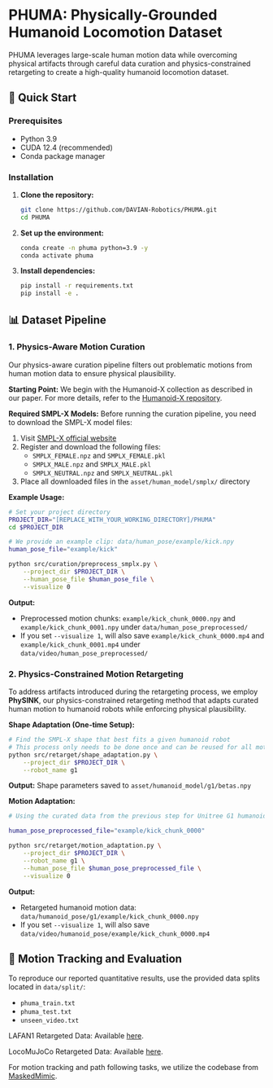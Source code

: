 # PHUMA: Physically-Grounded Humanoid Locomotion Dataset

PHUMA leverages large-scale human motion data while overcoming physical artifacts through careful data curation and physics-constrained retargeting to create a high-quality humanoid locomotion dataset.

## 🚀 Quick Start

### Prerequisites
- Python 3.9
- CUDA 12.4 (recommended)
- Conda package manager

### Installation

1. **Clone the repository:**
   ```bash
   git clone https://github.com/DAVIAN-Robotics/PHUMA.git
   cd PHUMA
   ```

2. **Set up the environment:**
   ```bash
   conda create -n phuma python=3.9 -y
   conda activate phuma
   ```

3. **Install dependencies:**
   ```bash
   pip install -r requirements.txt
   pip install -e .
   ```

## 📊 Dataset Pipeline

### 1. Physics-Aware Motion Curation

Our physics-aware curation pipeline filters out problematic motions from human motion data to ensure physical plausibility.

**Starting Point:** We begin with the Humanoid-X collection as described in our paper. For more details, refer to the [Humanoid-X repository](https://github.com/sihengz02/UH-1).

**Required SMPL-X Models:** Before running the curation pipeline, you need to download the SMPL-X model files:

1. Visit [SMPL-X official website](https://smpl-x.is.tue.mpg.de/)
2. Register and download the following files:
   - `SMPLX_FEMALE.npz` and `SMPLX_FEMALE.pkl`
   - `SMPLX_MALE.npz` and `SMPLX_MALE.pkl`  
   - `SMPLX_NEUTRAL.npz` and `SMPLX_NEUTRAL.pkl`
3. Place all downloaded files in the `asset/human_model/smplx/` directory

**Example Usage:**
```bash
# Set your project directory
PROJECT_DIR="[REPLACE_WITH_YOUR_WORKING_DIRECTORY]/PHUMA"
cd $PROJECT_DIR

# We provide an example clip: data/human_pose/example/kick.npy
human_pose_file="example/kick"

python src/curation/preprocess_smplx.py \
    --project_dir $PROJECT_DIR \
    --human_pose_file $human_pose_file \
    --visualize 0
```

**Output:** 
- Preprocessed motion chunks: `example/kick_chunk_0000.npy` and `example/kick_chunk_0001.npy` under `data/human_pose_preprocessed/`
- If you set `--visualize 1`, will also save `example/kick_chunk_0000.mp4` and `example/kick_chunk_0001.mp4` under `data/video/human_pose_preprocessed/`

### 2. Physics-Constrained Motion Retargeting

To address artifacts introduced during the retargeting process, we employ **PhySINK**, our physics-constrained retargeting method that adapts curated human motion to humanoid robots while enforcing physical plausibility.

**Shape Adaptation (One-time Setup):**
```bash
# Find the SMPL-X shape that best fits a given humanoid robot
# This process only needs to be done once and can be reused for all motion files
python src/retarget/shape_adaptation.py \
    --project_dir $PROJECT_DIR \
    --robot_name g1
```

**Output:** Shape parameters saved to `asset/humanoid_model/g1/betas.npy`

**Motion Adaptation:**
```bash
# Using the curated data from the previous step for Unitree G1 humanoid robot

human_pose_preprocessed_file="example/kick_chunk_0000"

python src/retarget/motion_adaptation.py \
    --project_dir $PROJECT_DIR \
    --robot_name g1 \
    --human_pose_file $human_pose_preprocessed_file \
    --visualize 0
```

**Output:** 
- Retargeted humanoid motion data: `data/humanoid_pose/g1/example/kick_chunk_0000.npy`
- If you set `--visualize 1`, will also save `data/video/humanoid_pose/example/kick_chunk_0000.mp4`

## 🎯 Motion Tracking and Evaluation

To reproduce our reported quantitative results, use the provided data splits located in `data/split/`:
- `phuma_train.txt`
- `phuma_test.txt` 
- `unseen_video.txt`

LAFAN1 Retargeted Data: Available [here](https://huggingface.co/datasets/lvhaidong/LAFAN1_Retargeting_Dataset).

LocoMuJoCo Retargeted Data: Available [here](https://github.com/robfiras/loco-mujoco).

For motion tracking and path following tasks, we utilize the codebase from [MaskedMimic](https://github.com/NVlabs/ProtoMotions).